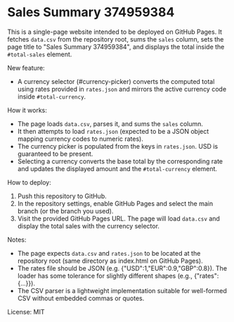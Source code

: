 # Sales Summary 374959384

This is a single-page website intended to be deployed on GitHub Pages. It fetches `data.csv` from the repository root, sums the `sales` column, sets the page title to "Sales Summary 374959384", and displays the total inside the `#total-sales` element.

New feature:
- A currency selector (#currency-picker) converts the computed total using rates provided in `rates.json` and mirrors the active currency code inside `#total-currency`.

How it works:
- The page loads `data.csv`, parses it, and sums the `sales` column.
- It then attempts to load `rates.json` (expected to be a JSON object mapping currency codes to numeric rates).
- The currency picker is populated from the keys in `rates.json`. USD is guaranteed to be present.
- Selecting a currency converts the base total by the corresponding rate and updates the displayed amount and the `#total-currency` element.

How to deploy:
1. Push this repository to GitHub.
2. In the repository settings, enable GitHub Pages and select the main branch (or the branch you used).
3. Visit the provided GitHub Pages URL. The page will load `data.csv` and display the total sales with the currency selector.

Notes:
- The page expects `data.csv` and `rates.json` to be located at the repository root (same directory as index.html on GitHub Pages).
- The rates file should be JSON (e.g. {"USD":1,"EUR":0.9,"GBP":0.8}). The loader has some tolerance for slightly different shapes (e.g., {"rates":{...}}).
- The CSV parser is a lightweight implementation suitable for well-formed CSV without embedded commas or quotes.

License: MIT